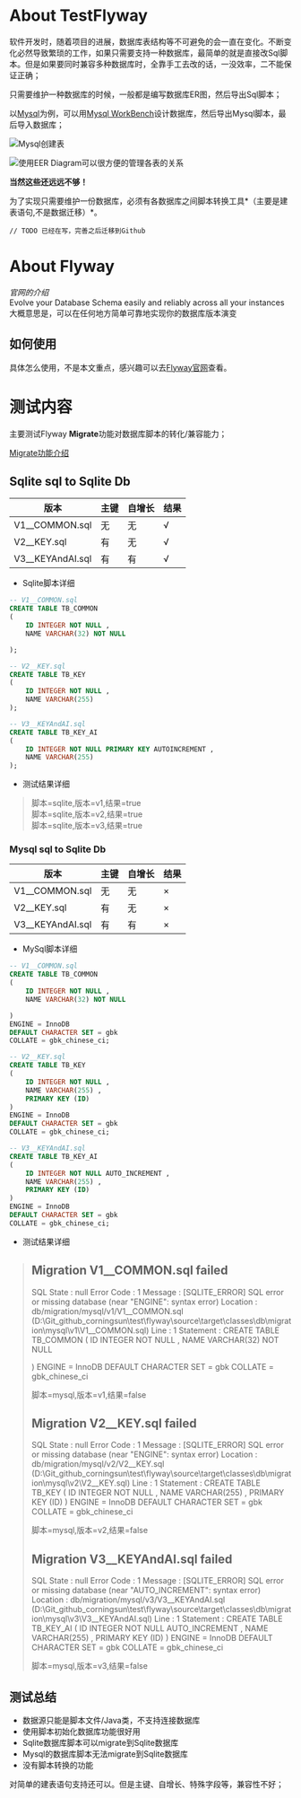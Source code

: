# About TestFlyway #

软件开发时，随着项目的进展，数据库表结构等不可避免的会一直在变化。不断变化必然导致繁琐的工作，如果只需要支持一种数据库，最简单的就是直接改Sql脚本。但是如果要同时兼容多种数据库时，全靠手工去改的话，一没效率，二不能保证正确；

只需要维护一种数据库的时候，一般都是编写数据库ER图，然后导出Sql脚本；

以[Mysql][Mysql]为例，可以用[Mysql WorkBench][MysqlW]设计数据库，然后导出Mysql脚本，最后导入数据库；

![Mysql创建表](http://i.imgur.com/spXTjCE.jpg)

![使用EER Diagram可以很方便的管理各表的关系](http://i.imgur.com/fIUPTMj.jpg)

**当然这些还远远不够！**

为了实现只需要维护一份数据库，必须有各数据库之间脚本转换工具*（主要是建表语句,不是数据迁移）*。

	// TODO 已经在写，完善之后迁移到Github


# About Flyway

*官网的介绍*  
Evolve your Database Schema easily and reliably across all your instances  
大概意思是，可以在任何地方简单可靠地实现你的数据库版本演变

## 如何使用 ##

具体怎么使用，不是本文重点，感兴趣可以去[Flyway官网][Flyway]查看。

# 测试内容

主要测试Flyway **Migrate**功能对数据库脚本的转化/兼容能力；

[Migrate功能介绍](http://flywaydb.org/documentation/command/migrate.html "Migrate功能介绍")

## Sqlite sql to Sqlite Db ##

|版本            |主键|自增长|结果|
|----------------|----|---|-----|
|V1__COMMON.sql| 无 | 无 |√|
|V2__KEY.sql   | 有 | 无 |√|
|V3__KEYAndAI.sql| 有 | 有 |√|


* Sqlite脚本详细

````sql
-- V1__COMMON.sql
CREATE TABLE TB_COMMON
(	
	ID INTEGER NOT NULL ,
	NAME VARCHAR(32) NOT NULL 

);

-- V2__KEY.sql
CREATE TABLE TB_KEY
(	
	ID INTEGER NOT NULL ,
	NAME VARCHAR(255) 
);

-- V3__KEYAndAI.sql
CREATE TABLE TB_KEY_AI
(	
	ID INTEGER NOT NULL PRIMARY KEY AUTOINCREMENT ,
	NAME VARCHAR(255) 
);

````

* 测试结果详细

> 脚本=sqlite,版本=v1,结果=true  
> 脚本=sqlite,版本=v2,结果=true  
> 脚本=sqlite,版本=v3,结果=true  


### Mysql sql to Sqlite Db ###

|版本            |主键|自增长|结果|
|----------------|----|---|-----|
|V1__COMMON.sql|无|无|×|
|V2__KEY.sql|有|无|×|
|V3__KEYAndAI.sql|有|有|×|

* MySql脚本详细

````sql
-- V1__COMMON.sql
CREATE TABLE TB_COMMON
(	
	ID INTEGER NOT NULL ,
	NAME VARCHAR(32) NOT NULL 

)
ENGINE = InnoDB
DEFAULT CHARACTER SET = gbk
COLLATE = gbk_chinese_ci;

-- V2__KEY.sql
CREATE TABLE TB_KEY
(	
	ID INTEGER NOT NULL ,
	NAME VARCHAR(255) ,
    PRIMARY KEY (ID)
)
ENGINE = InnoDB
DEFAULT CHARACTER SET = gbk
COLLATE = gbk_chinese_ci;

-- V3__KEYAndAI.sql
CREATE TABLE TB_KEY_AI
(	
	ID INTEGER NOT NULL AUTO_INCREMENT ,
	NAME VARCHAR(255) ,
    PRIMARY KEY (ID)
)
ENGINE = InnoDB
DEFAULT CHARACTER SET = gbk
COLLATE = gbk_chinese_ci;

````

* 测试结果详细

> Migration V1__COMMON.sql failed
> -------------------------------
> SQL State  : null
> Error Code : 1
> Message    : [SQLITE_ERROR] SQL error or missing database (near "ENGINE": syntax error)
> Location   : db/migration/mysql/v1/V1__COMMON.sql (D:\Git_github_corningsun\test\flyway\source\target\classes\db\migration\mysql\v1\V1__COMMON.sql)
> Line       : 1
> Statement  : CREATE TABLE TB_COMMON
> (	
> 	ID INTEGER NOT NULL ,
> 	NAME VARCHAR(32) NOT NULL 
> 
> )
> ENGINE = InnoDB
> DEFAULT CHARACTER SET = gbk
> COLLATE = gbk_chinese_ci
> 
> 脚本=mysql,版本=v1,结果=false
> 
> Migration V2__KEY.sql failed
> ----------------------------
> SQL State  : null
> Error Code : 1
> Message    : [SQLITE_ERROR] SQL error or missing database (near "ENGINE": syntax error)
> Location   : db/migration/mysql/v2/V2__KEY.sql (D:\Git_github_corningsun\test\flyway\source\target\classes\db\migration\mysql\v2\V2__KEY.sql)
> Line       : 1
> Statement  : CREATE TABLE TB_KEY
> (	
> 	ID INTEGER NOT NULL ,
> 	NAME VARCHAR(255) ,
>     PRIMARY KEY (ID)
> )
> ENGINE = InnoDB
> DEFAULT CHARACTER SET = gbk
> COLLATE = gbk_chinese_ci
> 
> 脚本=mysql,版本=v2,结果=false
> 
> Migration V3__KEYAndAI.sql failed
> ---------------------------------
> SQL State  : null
> Error Code : 1
> Message    : [SQLITE_ERROR] SQL error or missing database (near "AUTO_INCREMENT": syntax error)
> Location   : db/migration/mysql/v3/V3__KEYAndAI.sql (D:\Git_github_corningsun\test\flyway\source\target\classes\db\migration\mysql\v3\V3__KEYAndAI.sql)
> Line       : 1
> Statement  : CREATE TABLE TB_KEY_AI
> (	
> 	ID INTEGER NOT NULL AUTO_INCREMENT ,
> 	NAME VARCHAR(255) ,
>     PRIMARY KEY (ID)
> )
> ENGINE = InnoDB
> DEFAULT CHARACTER SET = gbk
> COLLATE = gbk_chinese_ci
> 
> 脚本=mysql,版本=v3,结果=false


## 测试总结 ##

* 数据源只能是脚本文件/Java类，不支持连接数据库
* 使用脚本初始化数据库功能很好用
* Sqlite数据库脚本可以migrate到Sqlite数据库
* Mysql的数据库脚本无法migrate到Sqlite数据库
* 没有脚本转换的功能

对简单的建表语句支持还可以。但是主键、自增长、特殊字段等，兼容性不好；






[Mysql]: http://www.mysql.com/ "http://www.mysql.com/"
[MysqlW]: http://dev.mysql.com/downloads/workbench/ "http://dev.mysql.com/downloads/workbench/"
[Flyway]: http://flywaydb.org/ "http://flywaydb.org/"
